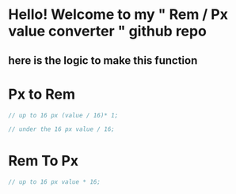 # Hello! Welcome to my " Rem / Px value converter " github repo

## here is the logic to make this function

# Px to Rem

```js
// up to 16 px (value / 16)* 1;

// under the 16 px value / 16;
```

# Rem To Px

```js
// up to 16 px value * 16;
```
